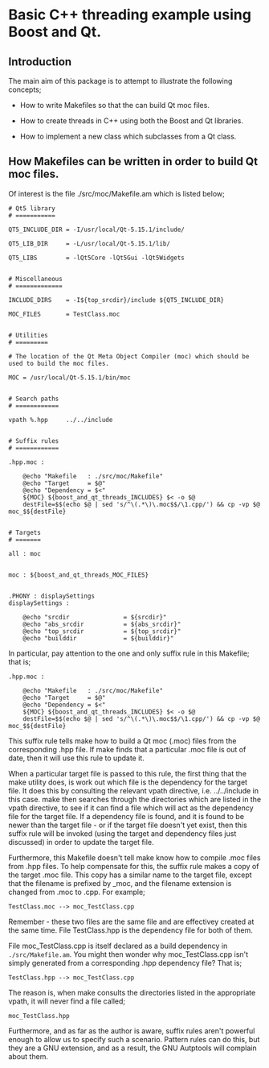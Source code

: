 Basic C++ threading example using Boost and Qt.
===============================================

Introduction
------------

The main aim of this package is to attempt to illustrate the following concepts;

  - How to write Makefiles so that the can build Qt moc files.

  - How to create threads in C++ using both the Boost and Qt libraries.

  - How to implement a new class which subclasses from a Qt class.


How Makefiles can be written in order to build Qt moc files.
------------------------------------------------------------

Of interest is the file ./src/moc/Makefile.am which is listed below;

	# Qt5 library
	# ===========

	QT5_INCLUDE_DIR = -I/usr/local/Qt-5.15.1/include/

	QT5_LIB_DIR     = -L/usr/local/Qt-5.15.1/lib/

	QT5_LIBS        = -lQt5Core -lQt5Gui -lQt5Widgets


	# Miscellaneous
	# =============

	INCLUDE_DIRS    = -I${top_srcdir}/include ${QT5_INCLUDE_DIR}

	MOC_FILES       = TestClass.moc


	# Utilities
	# =========

	# The location of the Qt Meta Object Compiler (moc) which should be used to build the moc files.

	MOC = /usr/local/Qt-5.15.1/bin/moc


	# Search paths
	# ============

	vpath %.hpp     ../../include


	# Suffix rules
	# ============

	.hpp.moc :

		@echo "Makefile   : ./src/moc/Makefile"
		@echo "Target     = $@"
		@echo "Dependency = $<"
		${MOC} ${boost_and_qt_threads_INCLUDES} $< -o $@
		destFile=$$(echo $@ | sed 's/^\(.*\)\.moc$$/\1.cpp/') && cp -vp $@ moc_$${destFile}


	# Targets
	# =======

	all : moc


	moc : ${boost_and_qt_threads_MOC_FILES}


	.PHONY : displaySettings
	displaySettings :

		@echo "srcdir               = ${srcdir}"
		@echo "abs_srcdir           = ${abs_srcdir}"
		@echo "top_srcdir           = ${top_srcdir}"
		@echo "builddir             = ${builddir}"

In particular, pay attention to the one and only suffix rule in this Makefile; that is;

	.hpp.moc :

		@echo "Makefile   : ./src/moc/Makefile"
		@echo "Target     = $@"
		@echo "Dependency = $<"
		${MOC} ${boost_and_qt_threads_INCLUDES} $< -o $@
		destFile=$$(echo $@ | sed 's/^\(.*\)\.moc$$/\1.cpp/') && cp -vp $@ moc_$${destFile}

This suffix rule tells make how to build a Qt moc (.moc) files from the corresponding .hpp file. If make finds that a particular .moc file is out of date,
then it will use this rule to update it.

When a particular target file is passed to this rule, the first thing that the make utility does, is work out which file is the dependency for the target
file. It does this by consulting the relevant vpath directive, i.e. ../../include in this case. make then searches through the directories which are listed
in the vpath directive, to see if it can find a file which will act as the dependency file for the target file. If a dependency file is found, and it is found to
be newer than the target file - or if the target file doesn't yet exist, then this suffix rule will be invoked (using the target and dependency files just
discussed) in order to update the target file.

Furthermore, this Makefile doesn't tell make know how to compile .moc files from .hpp files. To help compensate for this, the suffix rule makes a copy of the
target .moc file. This copy has a similar name to the target file, except that the filename is prefixed by _moc, and the filename extension is changed from
.moc to .cpp. For example;

	TestClass.moc --> moc_TestClass.cpp

Remember - these two files are the same file and are effectivey created at the same time. File TestClass.hpp is the dependency file for both of them.

File moc_TestClass.cpp is itself declared as a build dependency in `./src/Makefile.am`. You might then wonder why moc_TestClass.cpp isn't simply
generated from a corresponding .hpp dependency file? That is;

	TestClass.hpp --> moc_TestClass.cpp

The reason is, when make consults the directories listed in the appropriate vpath, it will never find a file called;

	moc_TestClass.hpp

Furthermore, and as far as the author is aware, suffix rules aren't powerful enough to allow us to specify such a scenario. Pattern rules can do this, but they are a
GNU extension, and as a result, the GNU Autptools will complain about them.




